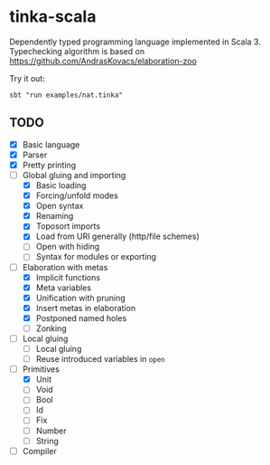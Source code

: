 # tinka-scala

Dependently typed programming language implemented in Scala 3.
Typechecking algorithm is based on https://github.com/AndrasKovacs/elaboration-zoo

Try it out:

```
sbt "run examples/nat.tinka"
```

## TODO
- [x] Basic language
- [x] Parser
- [x] Pretty printing
- [ ] Global gluing and importing
  - [x] Basic loading
  - [x] Forcing/unfold modes
  - [x] Open syntax
  - [x] Renaming
  - [x] Toposort imports
  - [x] Load from URI generally (http/file schemes)
  - [ ] Open with hiding
  - [ ] Syntax for modules or exporting
- [ ] Elaboration with metas
  - [x] Implicit functions
  - [x] Meta variables
  - [x] Unification with pruning
  - [x] Insert metas in elaboration
  - [x] Postponed named holes
  - [ ] Zonking
- [ ] Local gluing
  - [ ] Local gluing
  - [ ] Reuse introduced variables in `open`
- [ ] Primitives
  - [x] Unit
  - [ ] Void
  - [ ] Bool
  - [ ] Id
  - [ ] Fix
  - [ ] Number
  - [ ] String
- [ ] Compiler
